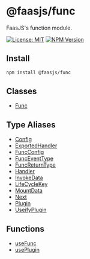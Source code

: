 # @faasjs/func

FaasJS's function module.

[![License: MIT](https://img.shields.io/npm/l/@faasjs/func.svg)](https://github.com/faasjs/faasjs/blob/main/packages/faasjs/func/LICENSE)
[![NPM Version](https://img.shields.io/npm/v/@faasjs/func.svg)](https://www.npmjs.com/package/@faasjs/func)

## Install

```sh
npm install @faasjs/func
```

## Classes

- [Func](classes/Func.md)

## Type Aliases

- [Config](type-aliases/Config.md)
- [ExportedHandler](type-aliases/ExportedHandler.md)
- [FuncConfig](type-aliases/FuncConfig.md)
- [FuncEventType](type-aliases/FuncEventType.md)
- [FuncReturnType](type-aliases/FuncReturnType.md)
- [Handler](type-aliases/Handler.md)
- [InvokeData](type-aliases/InvokeData.md)
- [LifeCycleKey](type-aliases/LifeCycleKey.md)
- [MountData](type-aliases/MountData.md)
- [Next](type-aliases/Next.md)
- [Plugin](type-aliases/Plugin.md)
- [UseifyPlugin](type-aliases/UseifyPlugin.md)

## Functions

- [useFunc](functions/useFunc.md)
- [usePlugin](functions/usePlugin.md)
